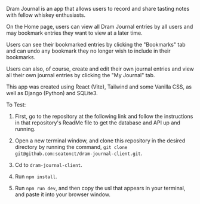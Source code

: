 Dram Journal is an app that allows users to record and share tasting notes with fellow whiskey enthusiasts.

On the Home page, users can view all Dram Journal entries by all users and may bookmark entries they want to view at a later time.

Users can see their bookmarked entries by clicking the "Bookmarks" tab and can undo any bookmark they no longer wish to include in their bookmarks.

Users can also, of course, create and edit their own journal entries and view all their own journal entries by clicking the "My Journal" tab.

This app was created using React (Vite), Tailwind and some Vanilla CSS, as well as Django (Python) and SQLite3.

To Test:

1. First, go to the repository at the following link and follow the instructions in that repository's ReadMe file to get the database and API up and running.

2. Open a new terminal window, and clone this repository in the desired directory by running the command, `git clone git@github.com:seatonct/dram-journal-client.git`.

3. Cd to `dram-journal-client`.

4. Run `npm install`.

5. Run `npm run dev`, and then copy the usl that appears in your terminal, and paste it into your browser window.
